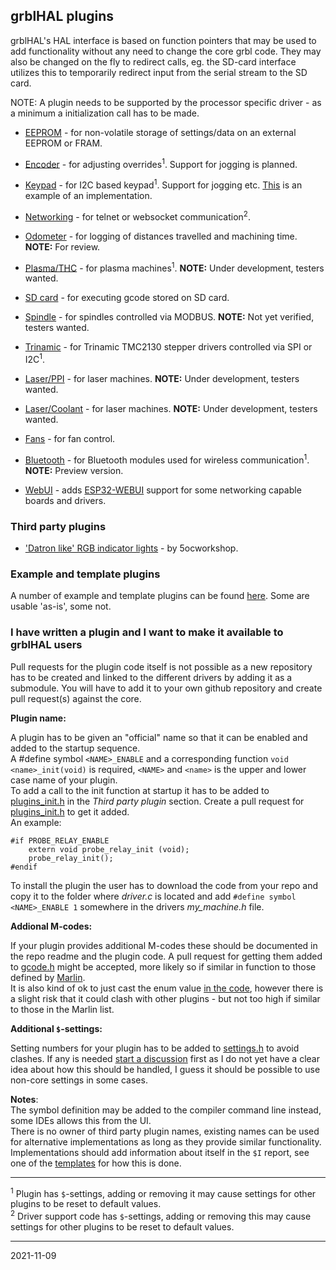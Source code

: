 ## grblHAL plugins

grblHAL's HAL interface is based on function pointers that may be used to add functionality without any need to change the core grbl code. They may also be changed on the fly to redirect calls, eg. the SD-card interface utilizes this to temporarily redirect input from the serial stream to the SD card.

NOTE: A plugin needs to be supported by the processor specific driver - as a minimum a initialization call has to be made. 

* [EEPROM](https://github.com/grblHAL/Plugin_EEPROM/) - for non-volatile storage of settings/data on an external EEPROM or FRAM.

* [Encoder](https://github.com/grblHAL/Plugin_encoder/) - for adjusting overrides<sup>1</sup>. Support for jogging is planned.

* [Keypad](https://github.com/grblHAL/Plugin_I2C_keypad/) - for I2C based keypad<sup>1</sup>. Support for jogging etc. [This](https://github.com/terjeio/I2C-interface-for-4x4-keyboard) is an example of an implementation.

* [Networking](https://github.com/grblHAL/Plugin_networking/) - for telnet or websocket communication<sup>2</sup>.

* [Odometer](https://github.com/grblHAL/Plugin_odometer/) - for logging of distances travelled and machining time. __NOTE:__ For review.

* [Plasma/THC](https://github.com/grblHAL/Plugin_plasma/) - for plasma machines<sup>1</sup>. __NOTE:__ Under development, testers wanted.

* [SD card](https://github.com/grblHAL/Plugin_SD_card/) - for executing gcode stored on SD card.

* [Spindle](https://github.com/grblHAL/Plugins_spindle/) - for spindles controlled via MODBUS. __NOTE:__ Not yet verified, testers wanted.

* [Trinamic](https://github.com/grblHAL/Plugins_motor/) - for Trinamic TMC2130 stepper drivers controlled via SPI or I2C<sup>1</sup>.

* [Laser/PPI](https://github.com/grblHAL/Plugins_laser/) - for laser machines. __NOTE:__ Under development, testers wanted.

* [Laser/Coolant](https://github.com/grblHAL/Plugins_laser/) - for laser machines. __NOTE:__ Under development, testers wanted.

* [Fans](https://github.com/grblHAL/Plugin_fans/) - for fan control.

* [Bluetooth](https://github.com/grblHAL/Plugins_Bluetooth/) - for Bluetooth modules used for wireless communication<sup>1</sup>. __NOTE:__ Preview version.

* [WebUI](https://github.com/grblHAL/Plugin_WebUI/) - adds [ESP32-WEBUI](https://github.com/luc-github/ESP3D-webui) support for some networking capable boards and drivers.

### Third party plugins

* ['Datron like' RGB indicator lights](https://github.com/5ocworkshop/grblhal-rgb-plugin) - by 5ocworkshop.

### Example and template plugins

A number of example and template plugins can be found [here](https://github.com/grblHAL/Templates/tree/master/my_plugin). Some are usable 'as-is', some not.

### I have written a plugin and I want to make it available to grblHAL users

Pull requests for the plugin code itself is not possible as a new repository has to be created and linked to the different drivers by adding it as a submodule.
You will have to add it to your own github repository and create pull request\(s\) against the core.

__Plugin name:__  

A plugin has to be given an "official" name so that it can be enabled and added to the startup sequence.  
A #define symbol `<NAME>_ENABLE` and a corresponding function `void <name>_init(void)` is required, `<NAME>` and `<name>` is the upper and lower case name of your plugin.  
To add a call to the init function at startup it has to be added to [plugins_init.h](https://github.com/grblHAL/core/blob/master/plugins_init.h) in the _Third party plugin_ section.
Create a pull request for [plugins_init.h](https://github.com/grblHAL/core/blob/master/plugins_init.h) to get it added.  
An example:
```
#if PROBE_RELAY_ENABLE
    extern void probe_relay_init (void);
    probe_relay_init();
#endif
```

To install the plugin the user has to download the code from your repo and copy it to the folder where _driver.c_ is located and add `#define symbol <NAME>_ENABLE 1` somewhere in the drivers _my_machine.h_ file.

__Addional M-codes:__

If your plugin provides additional M-codes these should be documented in the repo readme and the plugin code.
A pull request for getting them added to [gcode.h](https://github.com/grblHAL/core/blob/4a140576a2acf12172ef3532b16b433a07984f71/gcode.h#L199-L226) might be accepted, more likely so if similar in function to those defined by [Marlin](https://marlinfw.org/docs/gcode/M010-M011.html).  
It is also kind of ok to just cast the enum value [in the code](https://github.com/grblHAL/Templates/blob/master/my_plugin/probe%20select/my_plugin.c), however there is a slight risk that it could clash with other plugins - but not too high if similar to those in the Marlin list.

__Additional `$`-settings:__

Setting numbers for your plugin has to be added to [settings.h](https://github.com/grblHAL/core/blob/4a140576a2acf12172ef3532b16b433a07984f71/settings.h#L165) to avoid clashes.
If any is needed [start a discussion](https://github.com/grblHAL/core/discussions) first as I do not yet have a clear idea about how this should be handled, I guess it should be possible to use non-core settings in some cases.

__Notes__:  
The symbol definition may be added to the compiler command line instead, some IDEs allows this from the UI.  
There is no owner of third party plugin names, existing names can be used for alternative implementations as long as they provide similar functionality.  
Implementations should add information about itself in the `$I` report, see one of the [templates](https://github.com/grblHAL/Templates/tree/master/my_plugin) for how this is done.

---

<sup>1</sup> Plugin has `$`-settings, adding or removing it may cause settings for other plugins to be reset to default values.  
<sup>2</sup> Driver support code has `$`-settings, adding or removing this may cause settings for other plugins to be reset to default values. 

---
2021-11-09

